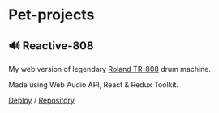 # Pet-projects
## 🔊 Reactive-808
My web version of legendary [Roland TR-808](https://ru.wikipedia.org/wiki/Roland_TR-808) drum machine.

Made using Web Audio API, React & Redux Toolkit.

[Deploy](https://mvpkx.github.io/reactive-808/) / [Repository](https://github.com/mvpkx/reactive-808)
